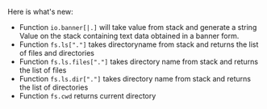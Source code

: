 Here is what's new:
* Function ```io.banner[|.]``` will take value from stack and generate a string Value on the stack containing text data obtained in a banner form.
* Function ```fs.ls["."]``` takes directoryname from stack and returns the list of files and directories
* Function ```fs.ls.files["."]``` takes directory name from stack and returns the list of files
* Function ```fs.ls.dir["."]``` takes directory name from stack and returns the list of directories
* Function ```fs.cwd``` returns current directory
